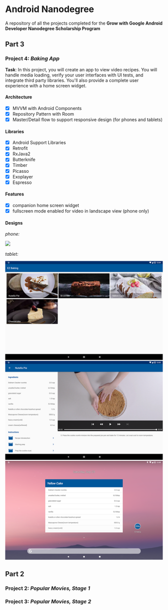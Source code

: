 # Android Nanodegree
A repository of all the projects completed for the **Grow with Google Android Developer Nanodegree Scholarship Program**

## Part 3
### Project 4: *Baking App*

**Task**: In this project, you will create an app to view video recipes. You will handle media loading, verify your user interfaces with UI tests, and integrate third party libraries. You'll also provide a complete user experience with a home screen widget.

#### Architecture
- [x] MVVM with Android Components
- [x] Repository Pattern with Room
- [x] Master/Detail flow to support responsive design (for phones and tablets)

#### Libraries
- [x] Android Support Libraries 
- [x] Retrofit
- [x] RxJava2
- [x] Butterknife
- [x] Timber
- [x] Picasso
- [x] Exoplayer
- [x] Espresso

#### Features
- [x] companion home screen widget 
- [x] fullscreen mode enabled for video in landscape view (phone only)

#### Designs
*phone:*

<img src="04-baking/images/ezbaking_sample.gif" width="300">

*tablet:*

<img src="04-baking/images/tablet_recipe_list.png" width="600">

<img src="04-baking/images/tablet_recipe_master_detail.png" width="600">

<img src="04-baking/images/widget.png" width="600">


## Part 2
### Project 2: *Popular Movies, Stage 1*

### Project 3: *Popular Movies, Stage 2*
